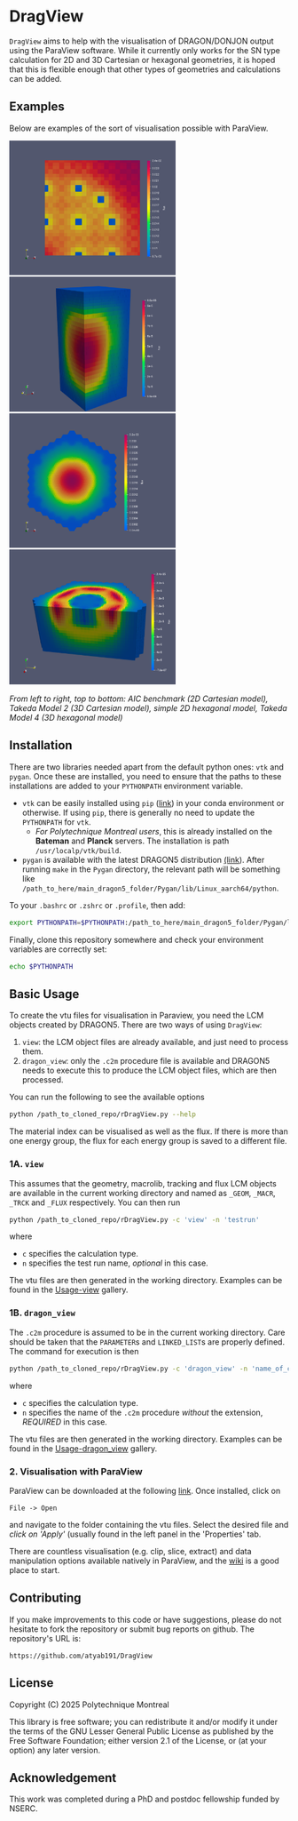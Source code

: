 # DragView

`DragView` aims to help with the visualisation of DRAGON/DONJON output using the ParaView software. While it currently only works for the SN type calculation for 2D and 3D Cartesian or hexagonal geometries, it is hoped that this is flexible enough that other types of geometries and calculations can be added. 

## Examples 

Below are examples of the sort of visualisation possible with ParaView. 

[<img src="images/2DAIC2.svg?raw=true&sanitize=true" width="300" alt="Gallery" />](usage-view/2DCAR) [<img src="images/3DTAK2.svg?raw=true&sanitize=true" width="300" alt="Gallery" />](usage-view/3DCAR) 
[<img src="images/2DSNA.svg?raw=true&sanitize=true" width="300" alt="Gallery" />](usage-view/2DHEX)  [<img src="images/3DT4AX.svg?raw=true&sanitize=true" width="300" alt="Gallery" />](usage-view/2DHEX)  

_From left to right, top to bottom: AIC benchmark (2D Cartesian model), Takeda Model 2 (3D Cartesian model), simple 2D hexagonal model, Takeda Model 4 (3D hexagonal model)_

## Installation

There are two libraries needed apart from the default python ones: `vtk` and `pygan`. Once these are installed, you need to ensure that the paths to these installations are added to your `PYTHONPATH` environment variable.
  - `vtk` can be easily installed using `pip` ([link](https://pypi.org/project/vtk/)) in your conda environment or otherwise. If using `pip`, there is generally no need to update the `PYTHONPATH` for `vtk`.
    - _For Polytechnique Montreal users_, this is already installed on the **Bateman** and **Planck** servers. The installation is path `/usr/localp/vtk/build`.
  - `pygan` is available with the latest DRAGON5 distribution [(link](http://merlin.polymtl.ca)). After running `make` in the `Pygan` directory, the relevant path will be something like `/path_to_here/main_dragon5_folder/Pygan/lib/Linux_aarch64/python`.

To your `.bashrc` or `.zshrc` or `.profile`, then add:
```sh
export PYTHONPATH=$PYTHONPATH:/path_to_here/main_dragon5_folder/Pygan/lib/Linux_aarch64/python:/usr/localp/vtk/build
```

Finally, clone this repository somewhere and check your environment variables are correctly set:
```sh
echo $PYTHONPATH
```


## Basic Usage

To create the vtu files for visualisation in Paraview, you need the LCM objects created by DRAGON5. There are two ways of using `DragView`:
  1. `view`: the LCM object files are already available, and just need to process them.
  2. `dragon_view`: only the `.c2m` procedure file is available and DRAGON5 needs to execute this to produce the LCM object files, which are then processed.

You can run the following to see the available options
```sh
python /path_to_cloned_repo/rDragView.py --help
```

The material index can be visualised as well as the flux. If there is more than one energy group, the flux for each energy group is saved to a different file. 

### 1A. `view`

This assumes that the geometry, macrolib, tracking and flux LCM objects are available in the current working directory and named as `_GEOM`, `_MACR`, `_TRCK` and `_FLUX` respectively. You can then run
```sh
python /path_to_cloned_repo/rDragView.py -c 'view' -n 'testrun'
```
where 
- `c` specifies the calculation type.
- `n` specifies the test run name, _optional_ in this case.

The vtu files are then generated in the working directory. Examples can be found in the [Usage-view](usage-view) gallery.

### 1B. `dragon_view`

The `.c2m` procedure is assumed to be in the current working directory. Care should be taken that the `PARAMETER`s and `LINKED_LIST`s are properly defined. The command for execution is then 
```sh
python /path_to_cloned_repo/rDragView.py -c 'dragon_view' -n 'name_of_c2m_procedure'
```
where 
- `c` specifies the calculation type.
- `n` specifies the name of the `.c2m` procedure _*without*_ the extension, _*REQUIRED*_ in this case.

The vtu files are then generated in the working directory. Examples can be found in the [Usage-dragon_view](usage-dragon_view) gallery.

### 2. Visualisation with ParaView

ParaView can be downloaded at the following [link](https://www.paraview.org/download/). Once installed, click on 
```
File -> Open
```
and navigate to the folder containing the vtu files. Select the desired file and _*click on 'Apply'*_ (usually found in the left panel in the 'Properties' tab. 

There are countless visualisation (e.g. clip, slice, extract) and data manipulation options available natively in ParaView, and the [wiki](https://www.paraview.org/Wiki/ParaView) is a good place to start. 

## Contributing

If you make improvements to this code or have suggestions, please do not hesitate to fork the repository or submit bug reports on github. The repository's URL is:
```
https://github.com/atyab191/DragView
```

## License 

Copyright (C) 2025 Polytechnique Montreal

This library is free software; you can redistribute it and/or modify it under the terms of the GNU Lesser General Public License as published by the Free Software Foundation; either version 2.1 of the License, or (at your option) any later version.

## Acknowledgement

This work was completed during a PhD and postdoc fellowship funded by NSERC. 
